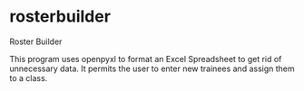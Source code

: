 # rosterbuilder
Roster Builder

This program uses openpyxl to format an Excel Spreadsheet to get rid of unnecessary data.  It permits the user to enter new trainees and assign them to a class.

